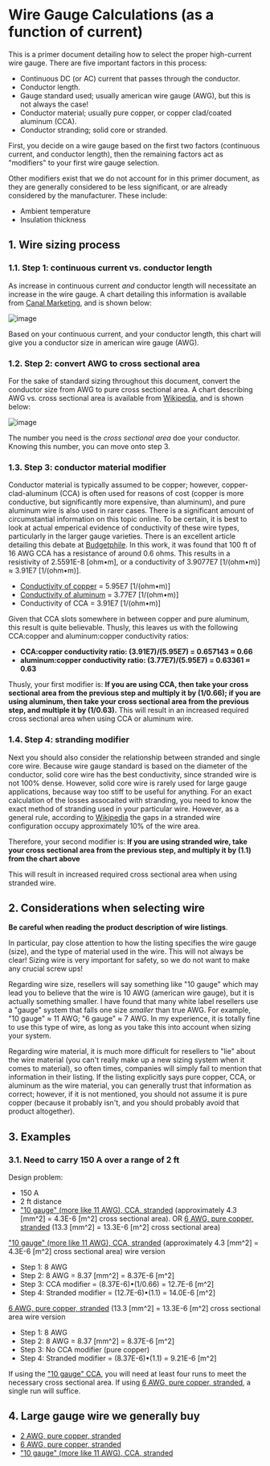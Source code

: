 # Wire Gauge Calculations (as a function of current)

This is a primer document detailing how to select the proper high-current wire gauge.  There are five important factors in this process:

 - Continuous DC (or AC) current that passes through the conductor.
 - Conductor length.
 - Gauge standard used; usually american wire gauge (AWG), but this is not always the case!
 - Conductor material; usually pure copper, or copper clad/coated aluminum (CCA).
 - Conductor stranding; solid core or stranded.

First, you decide on a wire gauge based on the first two factors (continuous current, and conductor length), then the remaining factors act as "modifiers" to your first wire gauge selection.  

Other modifiers exist that we do not account for in this primer document, as they are generally considered to be less significant, or are already considered by the manufacturer.  These include:

 - Ambient temperature
 - Insulation thickness
 
## 1. Wire sizing process

### 1.1. Step 1: continuous current vs. conductor length

As increase in continuous current *and* conductor length will necessitate an increase in the wire gauge.  A chart detailing this information is available from [Canal Marketing](http://canalmarketing.info/copper-wire-load-chart-images#), and is shown below:

![image](https://github.com/riplaboratory/Kanaloa/blob/master/PrimerDocuments/WireGageCalculations/Images/WireLengthVsAmperage.jpg)

Based on your continuous current, and your conductor length, this chart will give you a conductor size in american wire gauge (AWG).  

### 1.2. Step 2: convert AWG to cross sectional area

For the sake of standard sizing throughout this document, convert the conductor size from AWG to pure cross sectional area.  A chart describing AWG vs. cross sectional area is available from [Wikipedia](https://en.wikipedia.org/wiki/American_wire_gauge), and is shown below:

![image](https://github.com/riplaboratory/Kanaloa/blob/master/PrimerDocuments/WireGageCalculations/Images/AwgSpecifications.PNG)

The number you need is the _cross sectional area_ doe your conductor.  Knowing this number, you can move onto step 3.

### 1.3. Step 3: conductor material modifier

Conductor material is typically assumed to be copper; however, copper-clad-aluminum (CCA) is often used for reasons of cost (copper is more conductive, but significantly more expensive, than aluminum), and pure aluminum wire is also used in rarer cases.  There is a significant amount of circumstantial information on this topic online.  To be certain, it is best to look at actual emperical evidence of conductivity of these wire types, particularly in the larger gauge varieties.  There is an excellent article detailing this debate at [Budgetphile](http://www.budgetphile.com/2013/11/budget-wiring-reality-of-copper-clad.html).  In this work, it was found that 100 ft of 16 AWG CCA has a resistance of around 0.6 ohms.  This results in a resistivity of 2.5591E-8 [ohm•m], or a conductivity of 3.9077E7 [1/(ohm•m)] ≈ 3.91E7 [1/(ohm•m)].

- [Conductivity of copper](https://en.wikipedia.org/wiki/Electrical_resistivity_and_conductivity) = 5.95E7 [1/(ohm•m)]
- [Conductivity of aluminum](https://en.wikipedia.org/wiki/Electrical_resistivity_and_conductivity) = 3.77E7 [1/(ohm•m)]
- Conductivity of CCA = 3.91E7 [1/(ohm•m)]

Given that CCA slots somewhere in between copper and pure aluminum, this result is quite believable.  Thusly, this leaves us with the following CCA:copper and aluminum:copper conductivity ratios: 

- **CCA:copper conductivity ratio: (3.91E7)/(5.95E7) = 0.657143 ≈ 0.66**
- **aluminum:copper conductivity ratio: (3.77E7)/(5.95E7) = 0.63361 ≈ 0.63**

Thusly, your first modifier is: **If you are using CCA, then take your cross sectional area from the previous step and multiply it by (1/0.66); if you are using aluminum, then take your cross sectional area from the previous step, and multiple it by (1/0.63).**  This will result in an increased required cross sectional area when using CCA or aluminum wire.

### 1.4. Step 4: stranding modifier

Next you should also consider the relationship between stranded and single core wire.  Because wire gauge standard is based on the diameter of the conductor, solid core wire has the best conductivity, since stranded wire is not 100% dense.  However, solid core wire is rarely used for large gauge applications, because way too stiff to be useful for anything.  For an exact calculation of the losses assocaited with stranding, you need to know the exact method of stranding used in your particular wire.  However, as a general rule, according to [Wikipedia](https://en.wikipedia.org/wiki/American_wire_gauge) the gaps in a stranded wire configuration occupy approximately 10% of the wire area.  

Therefore, your second modifier is: **If you are using stranded wire, take your cross sectional area from the previous step, and multiply it by (1.1) from the chart above**

This will result in increased required cross sectional area when using stranded wire. 

## 2. Considerations when selecting wire

**Be careful when reading the product description of wire listings**.

In particular, pay close attention to how the listing specifies the wire gauge (size), and the type of material used in the wire.  This will not always be clear!  Sizing wire is very important for safety, so we do not want to make any crucial screw ups!

Regarding wire size, resellers will say something like "10 gauge" which may lead you to believe that the wire is 10 AWG (american wire gauge), but it is actually something smaller.  I have found that many white label resellers use a "gauge" system that falls one size _smaller_ than true AWG.  For example, "10 gauge" ≈ 11 AWG; "6 gauge" ≈ 7 AWG.  In my experience, it is totally fine to use this type of wire, as long as you take this into account when sizing your system.  

Regarding wire material, it is much more difficult for resellers to "lie" about the wire material (you can't really make up a new sizing system when it comes to material), so often times, companies will simply fail to mention that information in their listing.  If the listing explicitly says pure copper, CCA, or aluminum as the wire material, you can generally trust that information as correct; however, if it is not mentioned, you should not assume it is pure copper (because it probably isn't, and you should probably avoid that product altogether).

## 3. Examples

### 3.1. Need to carry 150 A over a range of 2 ft

Design problem:
 - 150 A
 - 2 ft distance
 - ["10 gauge" (more like 11 AWG), CCA, stranded](https://www.amazon.com/gp/product/B00J357DGW/) (approximately 4.3 [mm^2] = 4.3E-6 [m^2] cross sectional area).  OR [6 AWG, pure copper, stranded](https://www.amazon.com/Welding-Battery-Copper-Flexible-Inverter/dp/B01MTALKID/) (13.3 [mm^2] = 13.3E-6 [m^2] cross sectional area)

["10 gauge" (more like 11 AWG), CCA, stranded](https://www.amazon.com/gp/product/B00J357DGW/) (approximately 4.3 [mm^2] = 4.3E-6 [m^2] cross sectional area) wire version
 - Step 1: 8 AWG
 - Step 2: 8 AWG = 8.37 [mm^2] = 8.37E-6 [m^2]
 - Step 3: CCA modifier = (8.37E-6)•(1/0.66) = 12.7E-6 [m^2]
 - Step 4: Stranded modifier = (12.7E-6)•(1.1) = 14.0E-6 [m^2]
 
[6 AWG, pure copper, stranded](https://www.amazon.com/Welding-Battery-Copper-Flexible-Inverter/dp/B01MTALKID/) (13.3 [mm^2] = 13.3E-6 [m^2] cross sectional area wire version 
 - Step 1: 8 AWG
 - Step 2: 8 AWG = 8.37 [mm^2] = 8.37E-6 [m^2]
 - Step 3: No CCA modifier (pure copper)
 - Step 4: Stranded modifier = (8.37E-6)•(1.1) = 9.21E-6 [m^2]
 
If using the ["10 gauge" CCA](https://www.amazon.com/gp/product/B00J357DGW/), you will need at least four runs to meet the necessary cross sectional area.  If using [6 AWG, pure copper, stranded](https://www.amazon.com/Welding-Battery-Copper-Flexible-Inverter/dp/B01MTALKID/), a single run will suffice. 
 
## 4. Large gauge wire we generally buy

 - [2 AWG, pure copper, stranded](https://www.amazon.com/gp/product/B01MUC9VT3/)
 - [6 AWG, pure copper, stranded](https://www.amazon.com/Welding-Battery-Copper-Flexible-Inverter/dp/B01MTALKID/)
 - ["10 gauge" (more like 11 AWG), CCA, stranded](https://www.amazon.com/gp/product/B00J357DGW/)
